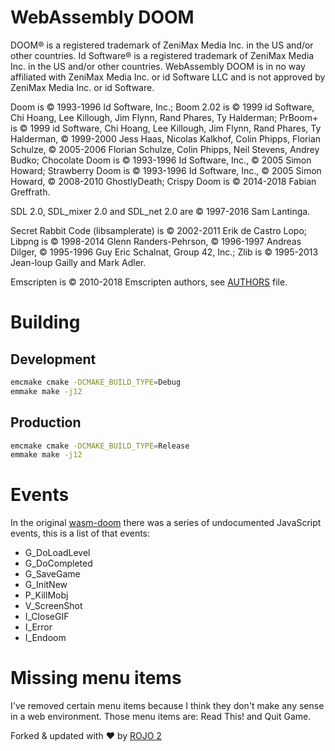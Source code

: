 # WebAssembly DOOM

DOOM® is a registered trademark of ZeniMax Media Inc. in the US and/or
other countries. Id Software® is a registered trademark of ZeniMax Media
Inc. in the US and/or other countries. WebAssembly DOOM is in no way affiliated
with ZeniMax Media Inc. or id Software LLC and is not approved by ZeniMax
Media Inc. or id Software.

Doom is © 1993-1996 Id Software, Inc.; Boom 2.02 is © 1999 id Software,
Chi Hoang, Lee Killough, Jim Flynn, Rand Phares, Ty Halderman; PrBoom+ is
© 1999 id Software, Chi Hoang, Lee Killough, Jim Flynn, Rand Phares, Ty
Halderman, © 1999-2000 Jess Haas, Nicolas Kalkhof, Colin Phipps, Florian
Schulze, © 2005-2006 Florian Schulze, Colin Phipps, Neil Stevens, Andrey
Budko; Chocolate Doom is © 1993-1996 Id Software, Inc., © 2005 Simon
Howard; Strawberry Doom is © 1993-1996 Id Software, Inc., © 2005 Simon
Howard, © 2008-2010 GhostlyDeath; Crispy Doom is © 2014-2018 Fabian
Greffrath.

SDL 2.0, SDL_mixer 2.0 and SDL_net 2.0 are © 1997-2016 Sam Lantinga.

Secret Rabbit Code (libsamplerate) is © 2002-2011 Erik de Castro Lopo;
Libpng is © 1998-2014 Glenn Randers-Pehrson, © 1996-1997 Andreas Dilger, ©
1995-1996 Guy Eric Schalnat, Group 42, Inc.; Zlib is © 1995-2013 Jean-loup
Gailly and Mark Adler.

Emscripten is © 2010-2018 Emscripten authors, see [AUTHORS](https://raw.githubusercontent.com/emscripten-core/emscripten/incoming/AUTHORS) file.

# Building

## Development

```sh
emcmake cmake -DCMAKE_BUILD_TYPE=Debug
emmake make -j12
```

## Production

```sh
emcmake cmake -DCMAKE_BUILD_TYPE=Release
emmake make -j12
```

# Events

In the original [wasm-doom](https://github.com/lazarv/wasm-doom) there
was a series of undocumented JavaScript events, this is a list of that
events:

- G_DoLoadLevel
- G_DoCompleted
- G_SaveGame
- G_InitNew
- P_KillMobj
- V_ScreenShot
- I_CloseGIF
- I_Error
- I_Endoom

# Missing menu items

I've removed certain menu items because I think they don't make any
sense in a web environment. Those menu items are: Read This! and Quit Game.

Forked & updated with :heart: by [ROJO 2](https://rojo2.com)
